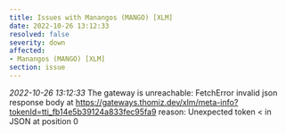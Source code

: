 ```yaml
---
title: Issues with Manangos (MANGO) [XLM]
date: 2022-10-26 13:12:33
resolved: false
severity: down
affected:
- Manangos (MANGO) [XLM]
section: issue
---
```


*2022-10-26 13:12:33* The gateway is unreachable: FetchError invalid json response body at https://gateways.thomiz.dev/xlm/meta-info?tokenId=tti_fb14e5b39124a833fec95fa9 reason: Unexpected token < in JSON at position 0